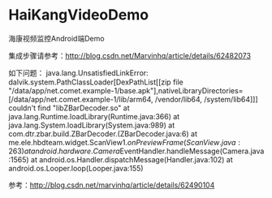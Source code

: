 # HaiKangVideoDemo
海康视频监控Android端Demo

集成步骤请参考：http://blog.csdn.net/Marvinhq/article/details/62482073

如下问题：
 java.lang.UnsatisfiedLinkError: dalvik.system.PathClassLoader[DexPathList[[zip file "/data/app/net.comet.example-1/base.apk"],nativeLibraryDirectories=[/data/app/net.comet.example-1/lib/arm64, /vendor/lib64, /system/lib64]]] couldn't find "libZBarDecoder.so"
      at java.lang.Runtime.loadLibrary(Runtime.java:366)
      at java.lang.System.loadLibrary(System.java:989)
      at com.dtr.zbar.build.ZBarDecoder.<clinit>(ZBarDecoder.java:6)
      at me.ele.hbdteam.widget.ScanView$1.onPreviewFrame(ScanView.java:263)
      at android.hardware.Camera$EventHandler.handleMessage(Camera.java:1565)
      at android.os.Handler.dispatchMessage(Handler.java:102)
      at android.os.Looper.loop(Looper.java:155)
      
   参考：http://blog.csdn.net/marvinhq/article/details/62490104
